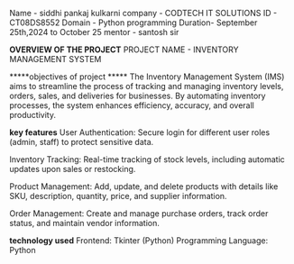 Name - siddhi pankaj kulkarni
company - CODTECH IT SOLUTIONS 
ID - CT08DS8552 
Domain - Python programming 
Duration- September 25th,2024 to October 25
mentor - santosh sir 

****OVERVIEW OF THE PROJECT****
PROJECT NAME - INVENTORY MANAGEMENT SYSTEM 

*****objectives of project *****
The Inventory Management System (IMS) aims to streamline the process of tracking and managing inventory levels, orders, sales, and deliveries for businesses. By automating inventory processes, the system enhances efficiency, accuracy, and overall productivity.

****key features****
User Authentication:
Secure login for different user roles (admin, staff) to protect sensitive data.

Inventory Tracking:
Real-time tracking of stock levels, including automatic updates upon sales or restocking.

Product Management:
Add, update, and delete products with details like SKU, description, quantity, price, and supplier information.

Order Management:
Create and manage purchase orders, track order status, and maintain vendor information.

****technology used****
Frontend: Tkinter (Python)
Programming Language: Python
